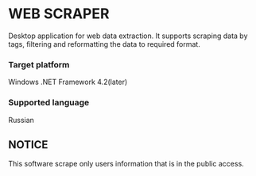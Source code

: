 # WEB SCRAPER
Desktop application for web data extraction. It supports scraping data by tags, filtering and 
reformatting the data to required format.

### Target platform ### 
Windows .NET Framework 4.2(later)

### Supported language ###
Russian

## NOTICE ##
This software scrape only users information that is in the public access.
